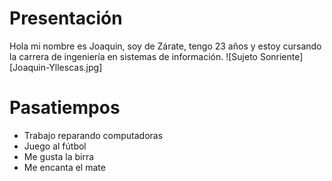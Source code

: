 # Presentación #
Hola mi nombre es Joaquin, soy de Zárate, tengo 23 años y estoy cursando la carrera de 
ingeniería en sistemas de información.
![Sujeto Sonriente][Joaquin-Yllescas.jpg]
# Pasatiempos #
+ Trabajo reparando computadoras
+ Juego al fútbol
+ Me gusta la birra
+ Me encanta el mate
